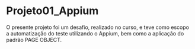 # Projeto01_Appium
O presente projeto foi um desafio, realizado no curso, e teve como escopo a automatização do teste utilizando o Appium, bem como a aplicação do padrão PAGE OBJECT.
